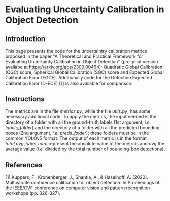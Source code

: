 # Evaluating Uncertainty Calibration in Object Detection

## Introduction

This page presents the code for the uncertaintry calibration metrics proposed in the paper "A Theoretical and Practical Framework for Evaluating Uncertainty Calibration in Object Detection" (pre-print version availabe at https://arxiv.org/abs/2309.00464): Quadratic Global Calibration (QGC) score, Spherical Global Calibration (SGC) score and Expected Global Calibration Error (EGCE). Additionally code for the Detection Expected Calibration Error (D-ECE) [1] is also available for comparison.

## Instructions

The metrics are in the file _metrics.py_, while the file _utils_.py_ has some necessary additional code. To apply the metrics, the input needed is the directory of a folder with all the ground-truth labels (1st argument, _i.e._ _labels_folder_) and the directory of a folder with all the predicted bounding boxes (2nd argument, _i.e._ _preds_folder_); these folders must be in the common YOLOv5 format. The output of each metric is in the format _total,avg_, wher _total_ represent the absolute value of the metrcis and _avg_ the average value (_i.e._ divided by the total number of bounding-box detections).

## References

[1] Kuppers, F., Kronenberger, J., Shantia, A., & Haselhoff, A. (2020). Multivariate confidence calibration for object detection. In Proceedings of the IEEE/CVF conference on computer vision and pattern recognition workshops (pp. 326-327).
